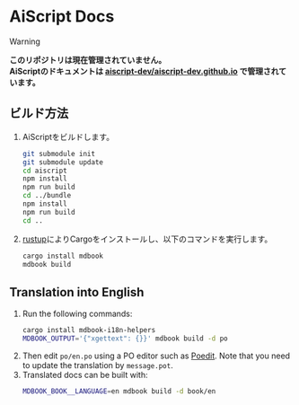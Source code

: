 # AiScript Docs

> [!WARNING]
> **このリポジトリは現在管理されていません。**  
> **AiScriptのドキュメントは [aiscript-dev/aiscript-dev.github.io](https://github.com/aiscript-dev/aiscript-dev.github.io) で管理されています。**

## ビルド方法
1. AiScriptをビルドします。
   ```sh
   git submodule init
   git submodule update
   cd aiscript
   npm install
   npm run build
   cd ../bundle
   npm install
   npm run build
   cd ..
   ```
2. [rustup](https://www.rust-lang.org/tools/install/)によりCargoをインストールし、以下のコマンドを実行します。
   ```sh
   cargo install mdbook
   mdbook build
   ```

## Translation into English
1. Run the following commands:
   ```sh
   cargo install mdbook-i18n-helpers
   MDBOOK_OUTPUT='{"xgettext": {}}' mdbook build -d po
   ```
1. Then edit `po/en.po` using a PO editor such as [Poedit](https://poedit.net/).
   Note that you need to update the translation by `message.pot`.
1. Translated docs can be built with:
   ```sh
   MDBOOK_BOOK__LANGUAGE=en mdbook build -d book/en
   ```
